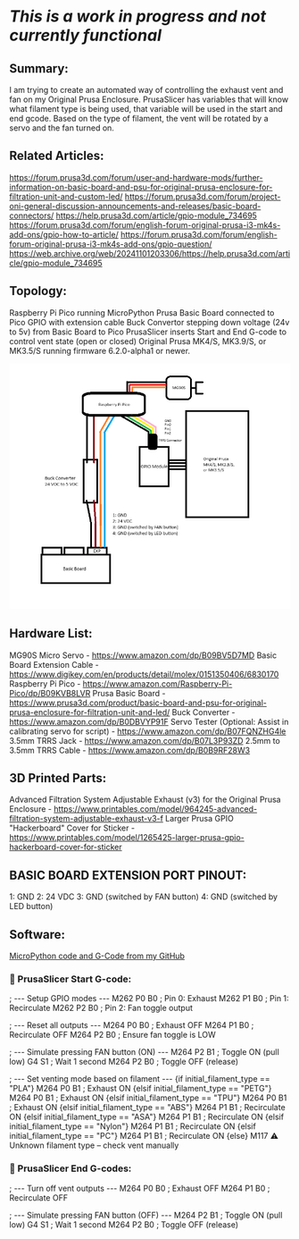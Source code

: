 # *This is a work in progress and not currently functional*

## Summary:
I am trying to create an automated way of controlling the exhaust vent and fan on my Original Prusa Enclosure. PrusaSlicer has variables that will know what filament
type is being used, that variable will be used in the start and end gcode. Based on the type of filament, the vent will be rotated by a servo and the fan turned on.

## Related Articles:
https://forum.prusa3d.com/forum/user-and-hardware-mods/further-information-on-basic-board-and-psu-for-original-prusa-enclosure-for-filtration-unit-and-custom-led/
https://forum.prusa3d.com/forum/project-oni-general-discussion-announcements-and-releases/basic-board-connectors/
https://help.prusa3d.com/article/gpio-module_734695
https://forum.prusa3d.com/forum/english-forum-original-prusa-i3-mk4s-add-ons/gpio-how-to-article/
https://forum.prusa3d.com/forum/english-forum-original-prusa-i3-mk4s-add-ons/gpio-question/
https://web.archive.org/web/20241101203306/https://help.prusa3d.com/article/gpio-module_734695

## Topology:
Raspberry Pi Pico running MicroPython
Prusa Basic Board connected to Pico GPIO with extension cable
Buck Convertor stepping down voltage (24v to 5v) from Basic Board to Pico
PrusaSlicer inserts Start and End G-code to control vent state (open or closed)
Original Prusa MK4/S, MK3.9/S, or MK3.5/S running firmware 6.2.0-alpha1 or newer.

![alt text](https://github.com/BIackHornet/Prusa-Enclosure-ServoVent/blob/main/images/TOPOLOGY.png?raw=true)

## Hardware List:
MG90S Micro Servo - https://www.amazon.com/dp/B09BV5D7MD
Basic Board Extension Cable - https://www.digikey.com/en/products/detail/molex/0151350406/6830170
Raspberry Pi Pico - https://www.amazon.com/Raspberry-Pi-Pico/dp/B09KVB8LVR
Prusa Basic Board - https://www.prusa3d.com/product/basic-board-and-psu-for-original-prusa-enclosure-for-filtration-unit-and-led/
Buck Converter - https://www.amazon.com/dp/B0DBVYP91F
Servo Tester (Optional: Assist in calibrating servo for script) - https://www.amazon.com/dp/B07FQNZHG4le
3.5mm TRRS Jack - https://www.amazon.com/dp/B07L3P93ZD
2.5mm to 3.5mm TRRS Cable - https://www.amazon.com/dp/B0B9RF28W3

## 3D Printed Parts:
Advanced Filtration System Adjustable Exhaust (v3) for the Original Prusa Enclosure - https://www.printables.com/model/964245-advanced-filtration-system-adjustable-exhaust-v3-f
Larger Prusa GPIO "Hackerboard" Cover for Sticker - https://www.printables.com/model/1265425-larger-prusa-gpio-hackerboard-cover-for-sticker

## BASIC BOARD EXTENSION PORT PINOUT:
1: GND
2: 24 VDC
3: GND (switched by FAN button)
4: GND (switched by LED button)

## Software:
[MicroPython code and G-Code from my GitHub](https://github.com/BIackHornet/Prusa-Enclosure-ServoVent/)



### 🔧 PrusaSlicer Start G-code:

; --- Setup GPIO modes ---
M262 P0 B0 ; Pin 0: Exhaust
M262 P1 B0 ; Pin 1: Recirculate
M262 P2 B0 ; Pin 2: Fan toggle output

; --- Reset all outputs ---
M264 P0 B0 ; Exhaust OFF
M264 P1 B0 ; Recirculate OFF
M264 P2 B0 ; Ensure fan toggle is LOW

; --- Simulate pressing FAN button (ON) ---
M264 P2 B1 ; Toggle ON (pull low)
G4 S1       ; Wait 1 second
M264 P2 B0 ; Toggle OFF (release)

; --- Set venting mode based on filament ---
{if initial_filament_type == "PLA"}
  M264 P0 B1 ; Exhaust ON
{elsif initial_filament_type == "PETG"}
  M264 P0 B1 ; Exhaust ON
{elsif initial_filament_type == "TPU"}
  M264 P0 B1 ; Exhaust ON
{elsif initial_filament_type == "ABS"}
  M264 P1 B1 ; Recirculate ON
{elsif initial_filament_type == "ASA"}
  M264 P1 B1 ; Recirculate ON
{elsif initial_filament_type == "Nylon"}
  M264 P1 B1 ; Recirculate ON
{elsif initial_filament_type == "PC"}
  M264 P1 B1 ; Recirculate ON
{else}
  M117 ⚠ Unknown filament type – check vent manually



### 🧹 PrusaSlicer End G-codes:

; --- Turn off vent outputs ---
M264 P0 B0 ; Exhaust OFF
M264 P1 B0 ; Recirculate OFF

; --- Simulate pressing FAN button (OFF) ---
M264 P2 B1 ; Toggle ON (pull low)
G4 S1       ; Wait 1 second
M264 P2 B0 ; Toggle OFF (release)
